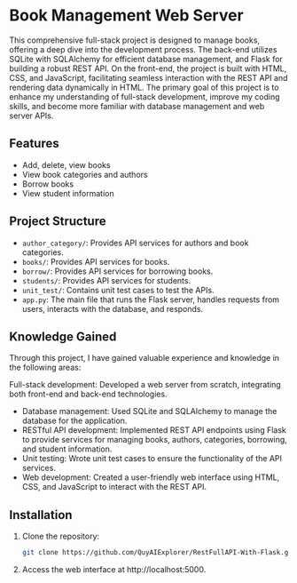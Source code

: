 # Book Management Web Server
This comprehensive full-stack project is designed to manage books, offering a deep dive into the development process. The back-end utilizes SQLite with SQLAlchemy for efficient database management, and Flask for building a robust REST API. On the front-end, the project is built with HTML, CSS, and JavaScript, facilitating seamless interaction with the REST API and rendering data dynamically in HTML. The primary goal of this project is to enhance my understanding of full-stack development, improve my coding skills, and become more familiar with database management and web server APIs.

## Features

- Add, delete, view books
- View book categories and authors
- Borrow books
- View student information

## Project Structure

- `author_category/`: Provides API services for authors and book categories.
- `books/`: Provides API services for books.
- `borrow/`: Provides API services for borrowing books.
- `students/`: Provides API services for students.
- `unit_test/`: Contains unit test cases to test the APIs.
- `app.py`: The main file that runs the Flask server, handles requests from users, interacts with the database, and responds.

## Knowledge Gained
Through this project, I have gained valuable experience and knowledge in the following areas:

Full-stack development: Developed a web server from scratch, integrating both front-end and back-end technologies.
- Database management: Used SQLite and SQLAlchemy to manage the database for the application.
- RESTful API development: Implemented REST API endpoints using Flask to provide services for managing books, authors, categories, borrowing, and student information.
- Unit testing: Wrote unit test cases to ensure the functionality of the API services.
- Web development: Created a user-friendly web interface using HTML, CSS, and JavaScript to interact with the REST API.
## Installation

1. Clone the repository:
   ```bash
   git clone https://github.com/QuyAIExplorer/RestFullAPI-With-Flask.git
2. Access the web interface at http://localhost:5000.
